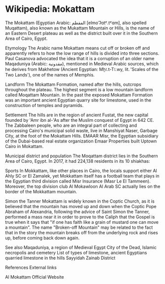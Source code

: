
# Wikipedia: Mokattam
The Mokattam (Egyptian Arabic: المقطم  [elmoˈʔɑtˤ.tˤɑm], also spelled Muqattam), also known as the Mukattam Mountain or Hills, is the name of an Eastern Desert plateau as well as the district built over it in the Southern Area of Cairo, Egypt.

Etymology
The Arabic name Mokattam means cut off or broken off and apparently refers to how the low range of hills is divided into three sections. Paul Casanova advocated the idea that it is a corruption of an older name Maqaduniya (Arabic: مقدونية), mentioned in Medieval Arabic sources, which he derives from Makhetow (Ancient Egyptian: Mḫꜣ.t-Tꜣ.wy, lit. 'Scales of the Two Lands'), one of the names of Memphis.

Landform
The Mokattam Formation, named after the hills, outcrops throughout the plateau. The highest segment is a low mountain landform called Moqattam Mountain. 
In the past the exposed Mokattam Formation was an important ancient Egyptian quarry site for limestone, used in the construction of temples and pyramids.

Settlement
The hills are in the region of ancient Fustat, the new capital founded by 'Amr ibn al-'As after the Muslim conquest of Egypt in 642 CE. The Zabbaleen people, who are an integral part of collecting and processing Cairo's municipal solid waste, live in Manshiyat Naser, Garbage City, at the foot of the Mokattam Hills.
EMAAR Misr, the Egyptian subsidiary of the Dubai-based real estate organization Emaar Properties built Uptown Cairo in Mokattam.

Municipal district and population
The Moqattam district lies in the Southern Area of Cairo, Egypt. In 2017, it had 224,138 residents in its 10 shiakhas:

Sports
In Mokkattam, like other places in Cairo, the locals support either Al Ahly SC or El Zamalek, yet Mokkattam itself has a football team that plays in the Egyptian third division called Misr Insurance (Masr Le El Tammeen). Moreover, the top division club Al Mokawloon Al Arab SC actually lies on the border of the Mokkattam mountain.

Simon the Tanner
Mokattam is widely known in the Coptic Church, as it is believed that the mountain has moved up and down when the Coptic Pope Abraham of Alexandria, following the advice of Saint Simon the Tanner, performed a mass near it in order to prove to the Caliph that the Gospel is true when it says that "if one has faith like a grain of mustard one can move a mountain". The name "Broken-off Mountain" may be related to the fact that in the story the mountain breaks off from the underlying rock and rises up, before coming back down again.

See also
Maqaduniya, a region of Medieval Egypt
City of the Dead, Islamic necropolis and cemetery
List of types of limestone, ancient Egyptians quarried limestone in the hills
Sayyidah Zainab District

References
External links

Al Mokattam Official Website